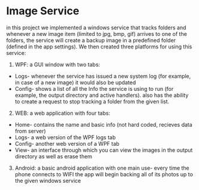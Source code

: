# Image Service
in this project we implemented a windows service that tracks folders and whenever a new image item (limited to jpg, bmp, gif) arrives to one of the folders,
the service will create a backup image in a predefined folder (defined in the app settings).
We then created three platforms for using this service:

1. WPF: a GUI window with two tabs:
  * Logs- whenever the service has issued a new system log (for example, in case of a new image) it would also be updated
  * Config- shows a list of all the Info the service is using to run (for example, the output directory and active handlers). also has the ability to create a request to stop tracking a folder from the given list.

2. WEB: a web application with four tabs:
  * Home- contains the name and basic info (not hard coded, recieves data from server)
  * Logs- a web version of the WPF logs tab
  * Config- another web version of a WPF tab
  * View- an interface through which you can view the images in the output directory as well as erase them
  
3. Android: a basic android application with one main use- every time the phone connects to WIFI the app will begin backing all of its photos up to the given windows service
